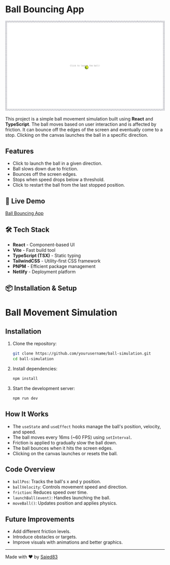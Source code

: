 # Ball Bouncing App

![Ball Bouncing](https://github.com/saied83/bouncing-ball/blob/main/preview.png)

This project is a simple ball movement simulation built using **React** and **TypeScript**. The ball moves based on user interaction and is affected by friction. It can bounce off the edges of the screen and eventually come to a stop. Clicking on the canvas launches the ball in a specific direction.

## Features

- Click to launch the ball in a given direction.
- Ball slows down due to friction.
- Bounces off the screen edges.
- Stops when speed drops below a threshold.
- Click to restart the ball from the last stopped position.

## 🚀 Live Demo

[Ball Bouncing App](https://ball-bouncing-saied83.netlify.app)

## 🛠 Tech Stack

- **React** - Component-based UI
- **Vite** - Fast build tool
- **TypeScript (TSX)** - Static typing
- **TailwindCSS** - Utility-first CSS framework
- **PNPM** - Efficient package management
- **Netlify** - Deployment platform

## 📦 Installation & Setup

# Ball Movement Simulation

## Installation

1. Clone the repository:
   ```sh
   git clone https://github.com/yourusername/ball-simulation.git
   cd ball-simulation
   ```
2. Install dependencies:
   ```sh
   npm install
   ```
3. Start the development server:
   ```sh
   npm run dev
   ```

## How It Works

- The `useState` and `useEffect` hooks manage the ball's position, velocity, and speed.
- The ball moves every 16ms (~60 FPS) using `setInterval`.
- Friction is applied to gradually slow the ball down.
- The ball bounces when it hits the screen edges.
- Clicking on the canvas launches or resets the ball.

## Code Overview

- `ballPos`: Tracks the ball's x and y position.
- `ballVelocity`: Controls movement speed and direction.
- `friction`: Reduces speed over time.
- `launchBall(event)`: Handles launching the ball.
- `moveBall()`: Updates position and applies physics.

## Future Improvements

- Add different friction levels.
- Introduce obstacles or targets.
- Improve visuals with animations and better graphics.

---

Made with ❤️ by [Saied83](https://github.com/saied83)
